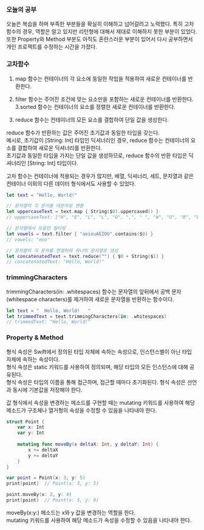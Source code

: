 ### 오늘의 공부

오늘은 복습을 하며 부족한 부분들을 확실히 이해하고 넘어갈려고 노력했다. 특히 고차함수의 경우, 역할은 알고 있지만 리턴형에 대해서 제대로 이해하지 못한 부분이 있었다.<br>
또한 Property와 Method 부분도 아직도 혼란스러운 부분이 있어서 다시 공부하면서 개인 프로젝트를 수정하는 시간을 가졌다.<br>

### 고차함수

1. map 함수는 컨테이너의 각 요소에 동일한 작업을 적용하여 새로운 컨테이너를 반환한다.<br>
2. filter 함수는 주어진 조건에 맞는 요소만을 포함하는 새로운 컨테이너를 반환한다.<br>
3.sorted 함수는 컨테이너의 요소를 정렬한 새로운 컨테이너를 반환한다.<br>

4. reduce 함수는 컨테이너의 모든 요소를 결합하여 단일 값을 생성한다.<br>

reduce 함수가 반환하는 값은 주어진 초기값과 동일한 타입을 갖는다.<br>
예시로, 초기값이 [String: Int] 타입인 딕셔너리인 경우, reduce 함수는 컨테이너의 요소를 결합하여 새로운 딕셔너리를 반환한다.<br>
초기값과 동일한 타입을 가지는 단일 값을 생성하므로, reduce 함수의 반환 타입은 딕셔너리인 [String: Int] 타입이다.<br>


고차 함수는 컨테이너에 적용되는 경우가 많지만, 배열, 딕셔너리, 세트, 문자열과 같은 컨테이너 이외의 다른 데이터 형식에서도 사용할 수 있었다.<br>

```swift
let text = "Hello, World!"

// 문자열의 각 문자를 대문자로 변환
let uppercaseText = text.map { String($0).uppercased() }
// uppercaseText: ["H", "E", "L", "L", "O", ",", " ", "W", "O", "R", "L", "D", "!"]

// 문자열에서 모음만 필터링
let vowels = text.filter { "aeiouAEIOU".contains($0) }
// vowels: "eoo"

// 문자열의 각 문자를 연결하여 하나의 문자열로 생성
let concatenatedText = text.reduce("") { $0 + String($1) }
// concatenatedText: "Hello, World!"
```

### trimmingCharacters
trimmingCharacters(in: .whitespaces) 함수는 문자열의 앞뒤에서 공백 문자(whitespace characters)를 제거하여 새로운 문자열을 반환하는 함수이다.<br>
```swift
let text = "  Hello, World!   "
let trimmedText = text.trimmingCharacters(in: .whitespaces)
// trimmedText: "Hello, World!"
```

### Property & Method

형식 속성은 Swift에서 정의된 타입 자체에 속하는 속성으로, 인스턴스별이 아닌 타입 자체에 속하는 속성이다.<br>
형식 속성은 static 키워드를 사용하여 정의되며, 해당 타입의 모든 인스턴스에 대해 공유된다.<br>
형식 속성은 타입의 이름을 통해 접근하며, 접근할 때마다 초기화된다. 형식 속성은 선언과 동시에 기본값을 저장해야 한다.<br>


값 형식에서 속성을 변경하는 메소드를 구현할 때는 mutating 키워드를 사용하여 해당 메소드가 구조체나 열거형의 속성을 수정할 수 있음을 나타내야 한다.<br>

```swift
struct Point {
    var x: Int
    var y: Int
    
    mutating func moveBy(x deltaX: Int, y deltaY: Int) {
        x += deltaX
        y += deltaY
    }
}

var point = Point(x: 3, y: 5)
print(point)  // Point(x: 3, y: 5)

point.moveBy(x: 2, y: 4)
print(point)  // Point(x: 5, y: 9)
```
moveBy(x:y:) 메소드는 x와 y 값을 변경하는 역할을 한다.<br>
mutating 키워드를 사용하여 해당 메소드가 속성을 수정할 수 있음을 나타내야 한다.<br>
